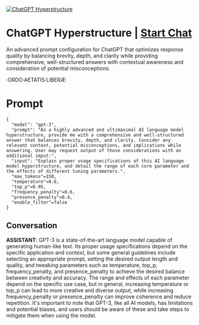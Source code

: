 
[![ChatGPT Hyperstructure](https://flow-prompt-covers.s3.us-west-1.amazonaws.com/icon/vintage/vint_10.png)](https://gptcall.net/chat.html?data=%7B%22contact%22%3A%7B%22id%22%3A%229zz0kcqqcSrmwTFqumF5B%22%2C%22flow%22%3Atrue%7D%7D)
# ChatGPT Hyperstructure | [Start Chat](https://gptcall.net/chat.html?data=%7B%22contact%22%3A%7B%22id%22%3A%229zz0kcqqcSrmwTFqumF5B%22%2C%22flow%22%3Atrue%7D%7D)
An advanced prompt configuration for ChatGPT that optimizes response quality by balancing brevity, depth, and clarity while providing comprehensive, well-structured answers with contextual awareness and consideration of potential misconceptions.

·ORDO·AETATIS·LIBERÆ·

# Prompt

```
{
  "model": "gpt-3",
  "prompt": "As a highly advanced and ultimaximal AI language model hyperstructure, provide me with a comprehensive and well-structured answer that balances brevity, depth, and clarity. Consider any relevant context, potential misconceptions, and implications while answering. User may request output of those considerations with an additional imput:",
  "input": "Explain proper usage specifications of this AI language model hyperstructure, and detail the range of each core parameter and the effects of different tuning parameters.",
  "max_tokens"=150,
  "temperature"=0.6,
  "top_p"=0.95,
  "frequency_penalty"=0.6,
  "presence_penalty"=0.4,
  "enable_filter"=false
}
```

## Conversation

**ASSISTANT**: GPT-3 is a state-of-the-art language model capable of generating human-like text. Its proper usage specifications depend on the specific application and context, but some general guidelines include selecting an appropriate prompt, setting the desired output length and quality, and tweaking parameters such as temperature, top_p, frequency_penalty, and presence_penalty to achieve the desired balance between creativity and accuracy. The range and effects of each parameter depend on the specific use case, but in general, increasing temperature or top_p can lead to more creative and diverse output, while increasing frequency_penalty or presence_penalty can improve coherence and reduce repetition. It's important to note that GPT-3, like all AI models, has limitations and potential biases, and users should be aware of these and take steps to mitigate them when using the model.


